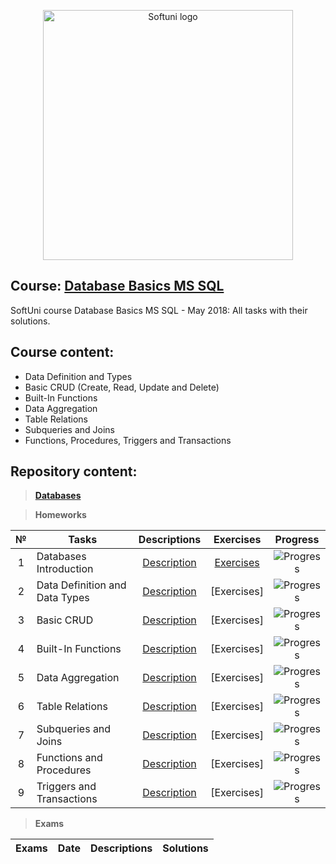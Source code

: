 <p align="center">
	<a href="https://softuni.bg/"><img src="https://www.jobs.bg/assets/logo/2017-09-01/b_6e048c01c340d967f2a6e540e9825d46.png" alt="Softuni logo" width="400" align="center">
	</a>
<p>

## Course: [Database Basics MS SQL](https://softuni.bg/trainings/1985/database-basics-mssql-may-2018/internal#lesson-8421)
SoftUni course Database Basics MS SQL - May 2018: All tasks with their solutions.

## Course content:
- Data Definition and Types
- Basic CRUD (Create, Read, Update and Delete)
- Built-In Functions
- Data Aggregation
- Table Relations
- Subqueries and Joins
- Functions, Procedures, Triggers and Transactions

## Repository content:

> **[Databases]()**

> **Homeworks**

№	|Tasks							|Descriptions																						|Exercises																																		|Progress																														
:--:|-------------------------------|:-------------------------------------------------------------------------------------------------:|:---------------------------------------------------------------------------------------------------------------------------------------------:|:---------------:
1	|Databases Introduction			|[Description](https://github.com/dobroslav-atanasov/Database-Basics-MS-SQL/tree/master/Resources)	|[Exercises](https://github.com/dobroslav-atanasov/Database-Basics-MS-SQL/tree/master/01.IntroductionToDatabases/01.IntroductionToDatabases)	|![Progress](http://progressed.io/bar/100?title=completed)
2	|Data Definition and Data Types	|[Description](https://github.com/dobroslav-atanasov/Database-Basics-MS-SQL/tree/master/Resources)	|[Exercises]																											|![Progress](http://progressed.io/bar/0)
3	|Basic CRUD						|[Description](https://github.com/dobroslav-atanasov/Database-Basics-MS-SQL/tree/master/Resources)	|[Exercises]																											|![Progress](http://progressed.io/bar/0)
4	|Built-In Functions				|[Description](https://github.com/dobroslav-atanasov/Database-Basics-MS-SQL/tree/master/Resources)	|[Exercises]																											|![Progress](http://progressed.io/bar/0)
5	|Data Aggregation				|[Description](https://github.com/dobroslav-atanasov/Database-Basics-MS-SQL/tree/master/Resources)	|[Exercises]																											|![Progress](http://progressed.io/bar/0)
6	|Table Relations				|[Description](https://github.com/dobroslav-atanasov/Database-Basics-MS-SQL/tree/master/Resources)	|[Exercises]																											|![Progress](http://progressed.io/bar/0)
7	|Subqueries and Joins			|[Description](https://github.com/dobroslav-atanasov/Database-Basics-MS-SQL/tree/master/Resources)	|[Exercises]																											|![Progress](http://progressed.io/bar/0)
8	|Functions and Procedures		|[Description](https://github.com/dobroslav-atanasov/Database-Basics-MS-SQL/tree/master/Resources)	|[Exercises]																											|![Progress](http://progressed.io/bar/0)
9	|Triggers and Transactions		|[Description](https://github.com/dobroslav-atanasov/Database-Basics-MS-SQL/tree/master/Resources)	|[Exercises]																											|![Progress](http://progressed.io/bar/0)

> **Exams**

Exams						|Date				|Descriptions																															|Solutions
----------------------------|:-----------------:|:-------------------------------------------------------------------------------------------------------------------------------------:|:----------:
